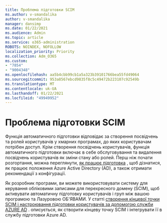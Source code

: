```yaml
---
title: Проблема підготовки SCIM
ms.author: v-smandalika
author: v-smandalika
manager: dansimp
ms.date: 01/22/2021
ms.audience: Admin
ms.topic: article
ms.service: o365-administration
ROBOTS: NOINDEX, NOFOLLOW
localization_priority: Priority
ms.collection: Adm_O365
ms.custom:
- "7854"
- "9004348"
ms.openlocfilehash: aa5b4cbb99cb1a5a323b39101766bea55fd49064
ms.sourcegitcommit: 953a8567ebcd9835f8c5c49472b223107c92549b
ms.translationtype: MT
ms.contentlocale: uk-UA
ms.lasthandoff: 01/22/2021
ms.locfileid: "49949952"
---
```

# <a name="scim-provisioning-issue"></a>Проблема підготовки SCIM

Функція автоматичного підготовки відповідає за створення посвідчень та ролей користувачів у хмарних програмах, до яких користувачам потрібен доступ. Крім створення посвідчень користувачів, функція автоматичного підготовки включає в себе обслуговування та видалення посвідчень користувачів як зміни стану або ролей. Перш ніж почати розгортання, можна переглянути, [як працює підготовка](https://docs.microsoft.com/azure/active-directory/app-provisioning/how-provisioning-works) , щоб дізнатися, як працює положення Azure Active Directory (AD), а також отримати рекомендації з конфігурації.

Як розробник програми, ви можете використовувати систему для керування обліковими записами для перехресного домену (SCIM), щоб активувати автоматичну підготовку користувачів і груп між вашою програмою та Лазуровою ОБ'ЯВАМИ. У статті [створення кінцевої точки SCIM і настроювання підготовки користувачів за допомогою служби AZURE AD](https://docs.microsoft.com/azure/active-directory/app-provisioning/use-scim-to-provision-users-and-groups) . описується, як створити кінцеву точку SCIM і інтегрувати її в службу підготовки Azure AD.



